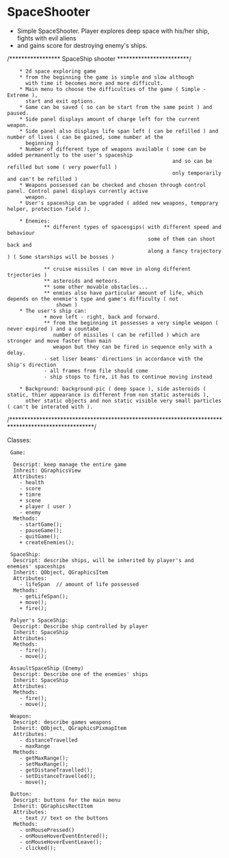 # SpaceShooter
+ Simple SpaceShooter. Player explores deep space with his/her ship, fights with evil aliens 
+ and gains score for destroying enemy's ships.

/***************** SpaceShip shooter ************************/

        * 2d space exploring game
        * from the beginning the game is simple and slow although
          with time it becomes more and more difficult.
        * Main menu to choose the difficulties of the game ( Simple - Extreme ),
          start and exit options.
        * Game can be saved ( so can be start from the same point ) and paused.
        * Side panel displays amount of charge left for the current weapon. 
        * Side panel also displays life span left ( can be refilled ) and number of lives ( can be gained, some number at the 
          beginning )
        * Number of different type of weapons available ( some can be added permanently to the user's spaceship 
                                                          and so can be refilled but some ( very powerfull )
                                                          only temporarily and can't be refilled )
        * Weapons possessed can be checked and chosen through control panel. Control panel displays currently active
          weapon.
        * User's spaceship can be upgraded ( added new weapons, tempprary helper, protection field ).
          
        * Enemies:              
                ** different types of spacesgips( with different speed and behaviour
                                                  some of them can shoot back and 
                                                  along a fancy trajectory ) ( Some starships will be bosses )
                                                  
                ** cruise missiles ( can move in along different trjectories )
                ** asteroids and meteors.
                ** some other movable obstacles...
                ** enmies also have particular amount of life, which depends on the enemie's type and game's difficulty ( not   
                    shown )
        * The user's ship can:
                + move left - right, back and forward.
                ** from the beginning it possesses a very simple weapon ( never expired ) and a countabe
                   number of missiles ( can be refilled ) which are stronger and move faster than main
                   weapon but they can be fired in sequence only with a delay.
                - set liser beams' directions in accordance with the ship's direction 
                - all frames from file should come
                - ship stops to fire, it has to continue moving instead
                   
        * Background: background-pic ( deep space ), side asteroids ( static, thier appearance is different from non static asteroids ), 
          other static objects and non static visible very small particles ( can't be interated with ). 
          
  /****************************************************************************************************/
  
  Classes:
  
     Game:
     
      Descript: keep manage the entire game
      Inhreit: QGraphicsView 
      Attributes:
        - health
        - score
        + timre
        + scene
        + player ( user )
        - enemy
      Methods:
        - startGame();
        - pauseGame();
        - quitGame();
        + createEnemies();
        
     SpaceShip:
      Descript: describe ships, will be inherited by player's and  enemies' spaceships
      Inherit: QObject, QGraphicsItem
      Attributes:
        - lifeSpan  // amount of life possessed
      Methods:
        - getLifeSpan();
        + move();
        + fire();
        
     Palyer's SpaceShip:
      Descript: Describe ship controlled by player
      Inherit: SpaceShip
      Attributes:
      Methods:
        - fire();
        - move();
        
     AssaultSpaceShip (Enemy)
      Descript: Describe one of the enemies' ships
      Inherit: SpaceShip
      Attributes:
      Methods:
        - fire();
        - move();
        
     Weapon:
      Descript: describe games weapons
      Inherit: QObject, QGraphicsPixmapItem
      Attributes:
        - distanceTravelled
        - maxRange
      Methods:
        - getMaxRange();
        - setMaxRange();
        - getDistaneTravelled();
        - setDistanceTravelled();
        - move();
        
     Button:
      Descript: buttons for the main menu
      Inherit: QGraphicsRectItem
      Attributes:
        - text // text on the buttons
      Methods:
        - onMousePressed()
        - onMouseHoverEventEntered();
        - onMouseHoverEventLeave();
        - clicked();
